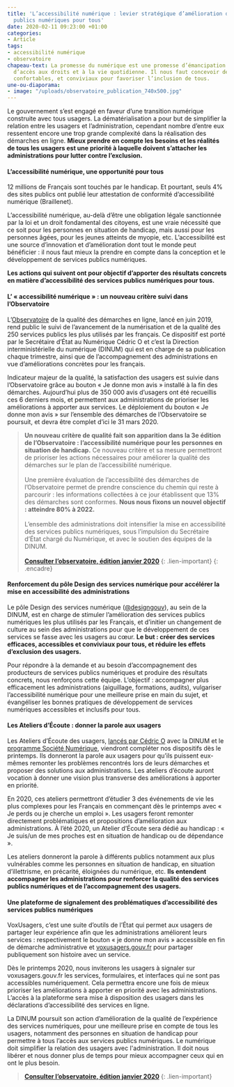 ```yaml
---
title: 'L’accessibilité numérique : levier stratégique d’amélioration des services
  publics numériques pour tous'
date: 2020-02-11 09:23:00 +01:00
categories:
- Article
tags:
- accessibilité numérique
- observatoire
chapeau-text: La promesse du numérique est une promesse d’émancipation et d’égalité
  d’accès aux droits et à la vie quotidienne. Il nous faut concevoir des espaces numériques
  confortables, et conviviaux pour favoriser l’inclusion de tous.
une-ou-diaporama:
- image: "/uploads/observatoire_publication_740x500.jpg"
---
```


Le gouvernement s’est engagé en faveur d’une transition numérique construite avec tous usagers. La dématérialisation a pour but de simplifier la relation entre les usagers et l’administration, cependant nombre d’entre eux ressentent encore une trop grande complexité dans la réalisation des démarches en ligne. **Mieux prendre en compte les besoins et les réalités de tous les usagers est une priorité à laquelle doivent s’attacher les administrations pour lutter contre l’exclusion.**

#### L’accessibilité numérique, une opportunité pour tous

12 millions de Français sont touchés par le handicap. Et pourtant, seuls 4% des sites publics ont publié leur attestation de conformité d’accessibilité numérique (Braillenet).

L’accessibilité numérique, au-delà d’être une obligation légale sanctionnée par la loi et un droit fondamental des citoyens, est une vraie nécessité que ce soit pour les personnes en situation de handicap, mais aussi pour les personnes âgées, pour les jeunes atteints de myopie, etc. L’accessibilité est une source d’innovation et d’amélioration dont tout le monde peut bénéficier : il nous faut mieux la prendre en compte dans la conception et le développement de services publics numériques.

**Les actions qui suivent ont pour objectif d’apporter des résultats concrets en matière d’accessibilité des services publics numériques pour tous.**

#### L’ « accessibilité numérique » : un nouveau critère suivi dans l’Observatoire

L’[Observatoire](https://observatoire.numerique.gouv.fr/) de la qualité des démarches en ligne, lancé en juin 2019, rend public le suivi de l’avancement de la numérisation et de la qualité des 250 services publics les plus utilisés par les français. Ce dispositif est porté par le Secrétaire d’État au Numérique Cédric O et c’est la Direction interministérielle du numérique (DINUM) qui est en charge de sa publication chaque trimestre, ainsi que de l’accompagnement des administrations en vue d’améliorations concrètes pour les français.

Indicateur majeur de la qualité, la satisfaction des usagers est suivie dans l’Observatoire grâce au bouton « Je donne mon avis » installé à la fin des démarches. Aujourd’hui plus de 350 000 avis d’usagers ont été recueillis ces 6 derniers mois, et permettent aux administrations de prioriser les améliorations à apporter aux services. Le déploiement du bouton « Je donne mon avis » sur l’ensemble des démarches de l’Observatoire se poursuit, et devra être complet d’ici le 31 mars 2020.

> **Un nouveau critère de qualité fait son apparition dans la 3e édition de l’Observatoire : l’accessibilité numérique pour les personnes en situation de handicap.** Ce nouveau critère et sa mesure permettront de prioriser les actions nécessaires pour améliorer la qualité des démarches sur le plan de l’accessibilité numérique.
> <br>
> <br>
> Une première évaluation de l’accessibilité des démarches de l’Observatoire permet de prendre conscience du chemin qui reste à parcourir : les informations collectées à ce jour établissent que 13% des démarches sont conformes. **Nous nous fixons un nouvel objectif : atteindre 80% à 2022.**
> <br>
> <br>
> L’ensemble des administrations doit intensifier la mise en accessibilité des services publics numériques, sous l’impulsion du Secrétaire d’État chargé du Numérique, et avec le soutien des équipes de la DINUM.
> <br>
> <br>
> **[Consulter l’observatoire, édition janvier 2020](https://observatoire.numerique.gouv.fr/observatoire/)**
{: .lien-important}
{: .encadre}

#### Renforcement du pôle Design des services numérique pour accélérer la mise en accessibilité des administrations

Le pôle Design des services numérique ([@designgouv](https://twitter.com/designgouv)), au sein de la DINUM, est en charge de stimuler l’amélioration des services publics numériques les plus utilisés par les Français, et d’initier un changement de culture au sein des administrations pour que le développement de ces services se fasse avec les usagers au cœur. **Le but : créer des services efficaces, accessibles et conviviaux pour tous, et réduire les effets d’exclusion des usagers.**

Pour répondre à la demande et au besoin d’accompagnement des producteurs de services publics numériques et produire des résultats concrets, nous renforçons cette équipe. L’objectif : accompagner plus efficacement les administrations (aiguillage, formations, audits), vulgariser l’accessibilité numérique pour une meilleure prise en main du sujet, et évangéliser les bonnes pratiques de développement de services numériques accessibles et inclusifs pour tous.

#### Les Ateliers d’Écoute : donner la parole aux usagers

Les Ateliers d’Écoute des usagers, [lancés par Cédric O](https://www.economie.gouv.fr/services-publics-numeriques-cedric-o-lance-ateliers-ecoute) avec la DINUM et le [programme Société Numérique](https://societenumerique.gouv.fr/), viendront compléter nos dispositifs dès le printemps. Ils donneront la parole aux usagers pour qu’ils puissent eux-mêmes remonter les problèmes rencontrés lors de leurs démarches et proposer des solutions aux administrations. Les ateliers d’écoute auront vocation à donner une vision plus transverse des améliorations à apporter en priorité.

En 2020, ces ateliers permettront d’étudier 3 des événements de vie les plus complexes pour les Français en commençant dès le printemps avec « Je perds ou je cherche un emploi ». Les usagers feront remonter directement problématiques et propositions d’amélioration aux administrations. À l’été 2020, un Atelier d’Écoute sera dédié au handicap : « Je suis/un de mes proches est en situation de handicap ou de dépendance ».

Les ateliers donneront la parole à différents publics notamment aux plus vulnérables comme les personnes en situation de handicap, en situation d’illettrisme, en précarité, éloignées du numérique, etc. **Ils entendent accompagner les administrations pour renforcer la qualité des services publics numériques et de l’accompagnement des usagers.**

#### Une plateforme de signalement des problématiques d’accessibilité des services publics numériques

VoxUsagers, c’est une suite d’outils de l’État qui permet aux usagers de partager leur expérience afin que les administrations améliorent leurs services : respectivement le bouton « je donne mon avis » accessible en fin de démarche administrative et [voxusagers.gouv.fr](https://voxusagers.gouv.fr/) pour partager publiquement son histoire avec un service.

Dès le printemps 2020, nous inviterons les usagers à signaler sur voxusagers.gouv.fr les services, formulaires, et interfaces qui ne sont pas accessibles numériquement. Cela permettra encore une fois de mieux prioriser les améliorations à apporter en priorité avec les administrations. L’accès à la plateforme sera mise à disposition des usagers dans les déclarations d’accessibilité des services en ligne.
<br>

La DINUM poursuit son action d’amélioration de la qualité de l’expérience des services numériques, pour une meilleure prise en compte de tous les usagers, notamment des personnes en situation de handicap pour permettre à tous l’accès aux services publics numériques. Le numérique doit simplifier la relation des usagers avec l'administration. Il doit nous libérer et nous donner plus de temps pour mieux accompagner ceux qui en ont le plus besoin.

> **[Consulter l’observatoire, édition janvier 2020](https://observatoire.numerique.gouv.fr/observatoire/)**
{: .lien-important}